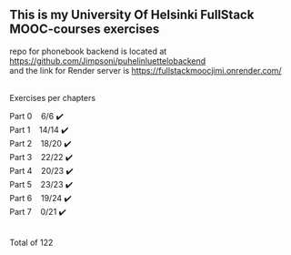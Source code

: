 ## This is my University Of Helsinki FullStack MOOC-courses exercises

repo for phonebook backend is located at https://github.com/Jimpsoni/puhelinluettelobackend <br>
and the link for Render server is https://fullstackmoocjimi.onrender.com/ <br><br>

Exercises per chapters

Part 0 &nbsp;&nbsp;  6/6 ✔️ <br>
Part 1 &nbsp;&nbsp;  14/14 ✔️ <br>
Part 2 &nbsp;&nbsp;  18/20 ✔️ <br>
Part 3 &nbsp;&nbsp;  22/22 ✔️ <br>
Part 4 &nbsp;&nbsp;  20/23 ✔️ <br>
Part 5 &nbsp;&nbsp;  23/23 ✔️ <br>
Part 6 &nbsp;&nbsp;  19/24 ✔️ <br>
Part 7 &nbsp;&nbsp;  0/21 ✔️ <br>

<br>
Total of 122

